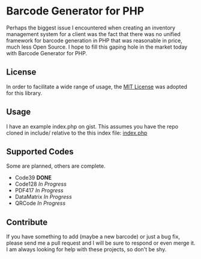 Barcode Generator for PHP
=========================

Perhaps the biggest issue I encountered when creating an inventory management
system for a client was the fact that there was no unified framework for 
barcode generation in PHP that was reasonable in price, much less Open Source.
I hope to fill this gaping hole in the market today with Barcode Generator for
PHP.

License
-------

In order to facilitate a wide range of usage, the [MIT License](http://www.opensource.org/licenses/MIT) was adopted for
this library.

Usage
-----

I have an example index.php on gist. This assumes you have the repo cloned in include/ relative to the this index file:
[index.php](https://gist.github.com/1175098)

Supported Codes
---------------

Some are planned, others are complete. 

* Code39 **DONE**
* Code128 *In Progress*
* PDF417 *In Progress*
* DataMatrix *In Progress*
* QRCode *In Progress*

Contribute
----------

If you have something to add (maybe a new barcode) or just a bug fix, please
send me a pull request and I will be sure to respond or even merge it. I am 
always looking for help with these projects, so don't be shy. 
